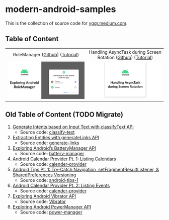 # modern-android-samples

This is the collection of source code for [yggr.medium.com](https://yggr.medium.com).

## Table of Content

| | |
| :-: | :-: |
| RoleManager ([Github](/role-manager)) ([Tutorial](https://yggr.medium.com/exploring-android-rolemanager-eac84c611a0b)) | Handling AsyncTask during Screen Rotation ([Github](/async-task)) ([Tutorial](https://yggr.medium.com/handling-asynctask-during-screen-rotation-3eca540af777)) |
| <img src="role-manager/screenshots/android-role-manager.png" /> | <img src="async-task/screenshots/async-task.png" /> |

## Old Table of Content (TODO Migrate)

1. [Generate Intents based on Input Text with classifyText API](https://yggr.medium.com/generate-intents-based-on-input-text-with-classifytext-api-6ebdc94c00be)
    - Source code: [classify-text](https://github.com/hanmajid/yggr-medium-source-code/tree/master/classify-text)
2. [Extracting Entities with generateLinks API](https://yggr.medium.com/extracting-entities-with-generatelinks-api-349042a6e5b0)
    - Source code: [generate-links](https://github.com/hanmajid/yggr-medium-source-code/tree/master/generate-links)
3. [Exploring Android’s BatteryManager API](https://yggr.medium.com/exploring-androids-batterymanager-api-8f64951fd9f6)
    - Source code: [battery-manager](https://github.com/hanmajid/yggr-medium-source-code/tree/master/battery-manager)
4. [Android Calendar Provider Pt. 1: Listing Calendars](https://yggr.medium.com/android-calendar-provider-pt-1-listing-calendars-a3b6aeac77d3)
    - Source code: [calender-provider](https://github.com/hanmajid/yggr-medium-source-code/tree/master/calender-provider)
5. [Android Tips Pt. 1: Try-Catch Navigation, setFragmentResultListener, & SharedPreferences Versioning](https://yggr.medium.com/android-tips-pt-1-try-catch-navigation-setfragmentresultlistener-sharedpreferences-versioning-8b65bc99f14a)
    - Source code: [android-tips-1](https://github.com/hanmajid/yggr-medium-source-code/tree/master/android-tips-1)
6. [Android Calendar Provider Pt. 2: Listing Events](https://yggr.medium.com/android-calendar-provider-pt-2-listing-events-2b1c7ca72535)
    - Source code: [calender-provider](https://github.com/hanmajid/yggr-medium-source-code/tree/master/calender-provider)
7. [Exploring Android Vibrator API](https://yggr.medium.com/exploring-android-vibrator-api-71741c553429)
    - Source code: [Vibrator](https://github.com/hanmajid/yggr-medium-source-code/tree/master/Vibrator)
8. [Exploring Android PowerManager API](https://yggr.medium.com/exploring-android-powermanager-api-72981adbafb1)
    - Source code: [power-manager](https://github.com/hanmajid/yggr-medium-source-code/tree/master/power-manager)

